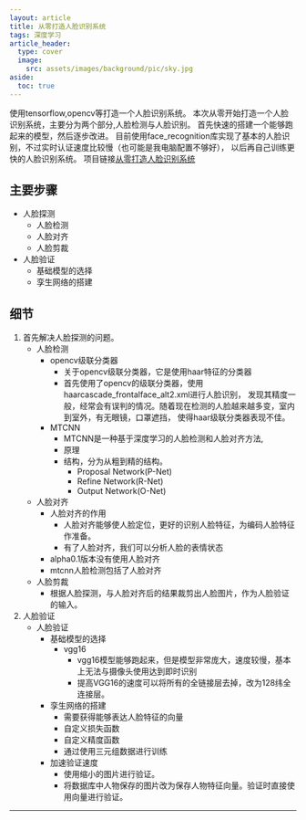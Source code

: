 ```yaml
---
layout: article
title: 从零打造人脸识别系统
tags: 深度学习
article_header:
  type: cover
  image:
    src: assets/images/background/pic/sky.jpg
aside:
  toc: true
---
```

使用tensorflow,opencv等打造一个人脸识别系统。
本次从零开始打造一个人脸识别系统，主要分为两个部分,人脸检测与人脸识别。
首先快速的搭建一个能够跑起来的模型，然后逐步改进。
目前使用face_recognition库实现了基本的人脸识别，不过实时认证速度比较慢（也可能是我电脑配置不够好），
以后再自己训练更快的人脸识别系统。
项目链接[从零打造人脸识别系统](https://github.com/socofels/face_recognize_2020)
<!--more-->
## 主要步骤
- 人脸探测
    - 人脸检测
    - 人脸对齐
    - 人脸剪裁
- 人脸验证
    - 基础模型的选择
    - 孪生网络的搭建

## 细节
1. 首先解决人脸探测的问题。
	- 人脸检测
		- opencv级联分类器
			- 关于opencv级联分类器，它是使用haar特征的分类器
			- 首先使用了opencv的级联分类器，使用haarcascade_frontalface_alt2.xml进行人脸识别，
			发现其精度一般，经常会有误判的情况。随着现在检测的人脸越来越多变，室内到室外，有无眼镜，口罩遮挡，
			使得haar级联分类器表现不佳。
        - MTCNN
            - MTCNN是一种基于深度学习的人脸检测和人脸对齐方法,
            - 原理
            - 结构，分为从粗到精的结构。
                - Proposal Network(P-Net)
                - Refine Network(R-Net)
                - Output Network(O-Net)
    - 人脸对齐
        - 人脸对齐的作用
            - 人脸对齐能够使人脸定位，更好的识别人脸特征，为编码人脸特征作准备。
            - 有了人脸对齐，我们可以分析人脸的表情状态
        - alpha0.1版本没有使用人脸对齐
        - mtcnn人脸检测包括了人脸对齐
    - 人脸剪裁
        - 根据人脸探测，与人脸对齐后的结果裁剪出人脸图片，作为人脸验证的输入。
2. 人脸验证
    - 人脸验证
        - 基础模型的选择
            - vgg16
                - vgg16模型能够跑起来，但是模型非常庞大，速度较慢，基本上无法与摄像头使用达到即时识别
                - 提高VGG16的速度可以将所有的全链接层去掉，改为128纬全连接层。
        - 孪生网络的搭建
            - 需要获得能够表达人脸特征的向量
            - 自定义损失函数
            - 自定义精度函数
            - 通过使用三元组数据进行训练
        - 加速验证速度
            - 使用缩小的图片进行验证。
            - 将数据库中人物保存的图片改为保存人物特征向量。验证时直接使用向量进行验证。

---

